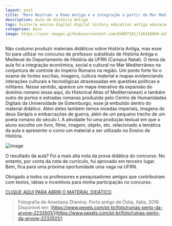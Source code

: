 ```yaml
---
layout: post
title: "Mare Nostrum: a Roma Antiga e a integração a partir do Mar Mediterrâneo"
description: Aula de História Antiga
tags: historia ensino digital digital history education antiga educacao tecnologias tdics historiaantiga
categories: misc
image: https://user-images.githubusercontent.com/64807181/116426604-a2911d00-a819-11eb-9f87-ac29cd448a7c.png
---
```


Não costumo produzir materiais didáticos sobre História Antiga, mas esse foi para utilizar no concurso de professor substituto de História Antiga e Medieval do Departamento de História da UFRN (Campus Natal). O tema da aula foi a integração econômica, social e cultural no Mar Mediterrâneo na conjuntura de controle do Império Romano na região. Um ponto forte foi o exame de fontes escritas, imagens, cultura material e mapas evidenciando interações culturais e tecnológicas atravessadas em questões políticas e militares. Nesse sentido, aparece um mapa interativo da expansão do domínio romano (esse aqui, do Historical Atlas of Mediterranean) e também outro de portos e estradas romanas produzido pelo Centro de Humanidades Digitais da Universidade de Gotemburgo, esse já embutido dentro do material didático. Além deles também temos moedas imperiais, imagens do deus Serápis e embarcações de guerra, além de um pequeno trecho de um poeta romano do século I. A atividade foi uma produção textual em que o aluno escolhe um livro, filme, imagem, objeto, etc. relacionado a temática da aula e apresente-o como um material a ser utilizado no Ensino de História.

![image](https://user-images.githubusercontent.com/64807181/116426604-a2911d00-a819-11eb-9f87-ac29cd448a7c.png)

O resultado da aula? Foi a mais alta nota da prova didática do concurso. No entanto, por conta da nota de currículo, fui aprovado em terceiro lugar. Bem, fica para uma próxima oportunidade uma vaga na UFRN.

Obrigado a todos os professores e pesquisadores amigos que contribuíram com textos, ideias e incentivos para minha participação no concurso.

[CLIQUE AQUI PARA ABRIR O MATERIAL DIDÁTICO](https://www.notion.so/Mare-Nostrum-a-Roma-Antiga-e-a-integra-o-a-partir-do-Mar-Mediterr-neo-373ce2d03c76448093ad013b2b8794f6). 

>Fotografia de Anastasia Zhenina. Porto antigo de Óstia, Itália, 2019. Disponível em: [https://www.pexels.com/pt-br/foto/ruinas-perto-da-arvore-2233501/](https://www.pexels.com/pt-br/foto/ruinas-perto-da-arvore-2233501/)
